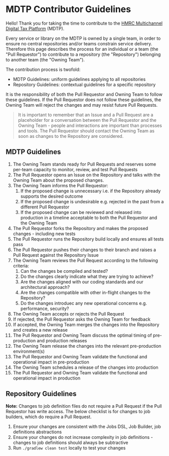 # MDTP Contributor Guidelines

Hello! Thank you for taking the time to contribute to the [HMRC Multichannel Digital Tax Platform](https://hmrc.github.io) (MDTP).

Every service or library on the MDTP is owned by a single team, in order to ensure no central repositories and/or teams constrain service delivery. Therefore this page describes the process for an individual or a team (the "Pull Requestor") to contribute to a repository (the "Repository") belonging to another team (the "Owning Team"). 

The contribution process is twofold: 
- MDTP Guidelines: uniform guidelines applying to all repositories
- Repository Guidelines: contextual guidelines for a specific repository

It is the responsibility of both the Pull Requestor and Owning Team to follow these guidelines. If the Pull Requestor does not follow these guidelines, the Owning Team will reject the changes and may resist future Pull Requests. 

> It is important to remember that an Issue and a Pull Request are a placeholder for a conversation between the Pull Requestor and the Owning Team - people and interactions are important than processes and tools. The Pull Requestor should contact the Owning Team as soon as changes to the Repository are considered.

## MDTP Guidelines 

1. The Owning Team stands ready for Pull Requests and reserves some per-team capacity to monitor, review, and test Pull Requests
2. The Pull Requestor opens an Issue on the Repository and talks with the Owning Team about the proposed changes. 
3. The Owning Team informs the Pull Requestor:
    1. If the proposed change is unnecessary i.e. if the Repository already supports the desired outcome
    2. If the proposed change is undesirable e.g. rejected in the past from a different Pull Requestor
    3. If the proposed change can be reviewed and released into production in a timeline acceptable to both the Pull Requestor and the Owning Team
4. The Pull Requestor forks the Repository and makes the proposed changes - including new tests
5. The Pull Requestor runs the Repository build locally and ensures all tests pass
6. The Pull Requestor pushes their changes to their branch and raises a Pull Request against the Repository Issue
7. The Owning Team reviews the Pull Request according to the following criteria:
    1. Can the changes be compiled and tested?
    2. Do the changes clearly indicate what they are trying to achieve?
    2. Are the changes aligned with our coding standards and our architectural approach?
    3. Are the changes compatible with other in-flight changes to the Repository?
    4. Do the changes introduec any new operational concerns e.g. performance, security?
8. The Owning Team accepts or rejects the Pull Request
9. If rejected, the Pull Requestor asks the Owning Team for feedback
10. If accepted, the Owning Team merges the changes into the Repository and creates a new release
11. The Pull Requestor and Owning Team discuss the optimal timing of pre-production and production releases
12. The Owning Team release the changes into the relevant pre-production environment(s)
13. The Pull Requestor and Owning Team validate the functional and operational impact in pre-production
14. The Owning Team schedules a release of the changes into production
15. The Pull Requestor and Owning Team validate the functional and operational impact in production

## Repository Guidelines

**Note:** Changes to job definition files do not require a Pull Request if the Pull Requestor has write access. The below checklist is for changes to job builders, which do require a Pull Request.

1. Ensure your changes are consistent with the Jobs DSL, Job Builder, job definitions abstractions
2. Ensure your changes do not increase complexity in job definitions - changes to job definitions should always be subtractive
3. Run `./gradlew clean test` locally to test your changes
